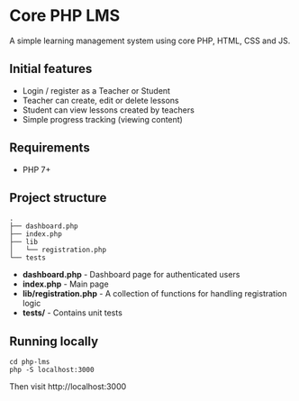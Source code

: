 # Core PHP LMS

A simple learning management system using core PHP, HTML, CSS and JS.

## Initial features

- Login / register as a Teacher or Student
- Teacher can create, edit or delete lessons
- Student can view lessons created by teachers
- Simple progress tracking (viewing content)

## Requirements

- PHP 7+

## Project structure

```
.
├── dashboard.php
├── index.php
├── lib
│   └── registration.php
└── tests
```

- **dashboard.php** - Dashboard page for authenticated users
- **index.php** - Main page
- **lib/registration.php** - A collection of functions for handling registration logic
- **tests/** - Contains unit tests

## Running locally

```
cd php-lms
php -S localhost:3000
```

Then visit http://localhost:3000
